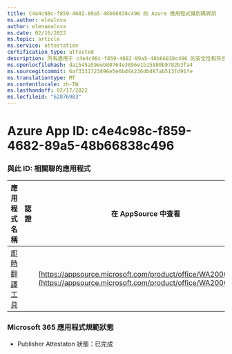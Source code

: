 ```yaml
---
title: C4e4c98c-f859-4682-89a5-48b66838c496 的 Azure 應用程式識別碼資訊
ms.author: elmalova
author: elenamalova
ms.date: 02/16/2022
ms.topic: article
ms.service: attestation
certification_type: attested
description: 所有適用于 c4e4c98c-f859-4682-89a5-48b66838c496 的安全性和符合性資訊資訊。
ms.openlocfilehash: da1545a59eeb80764e3896e1b15880b9782b3fa4
ms.sourcegitcommit: 6af3331723896e5e6bd44236dbd87ab513fd91fe
ms.translationtype: MT
ms.contentlocale: zh-TW
ms.lasthandoff: 02/17/2022
ms.locfileid: "62876983"
---
```

# <a name="azure-app-id-c4e4c98c-f859-4682-89a5-48b66838c496"></a>Azure App ID: c4e4c98c-f859-4682-89a5-48b66838c496


### <a name="apps-associated-with-this-id"></a>與此 ID: 相關聯的應用程式
| **應用程式名稱** | **認證** | **在 AppSource 中查看** |
|--------------|---------------|-----------------------|
| [即時翻譯工具](https://docs.microsoft.com/microsoft-365-app-certification/forward/WA200002171) |  | [https://appsource.microsoft.com/product/office/WA200002171](https://appsource.microsoft.com/product/office/WA200002171) |

### <a name="microsoft-365-app-compliance-status"></a>Microsoft 365 應用程式規範狀態
- Publisher Attestaton 狀態：已完成
